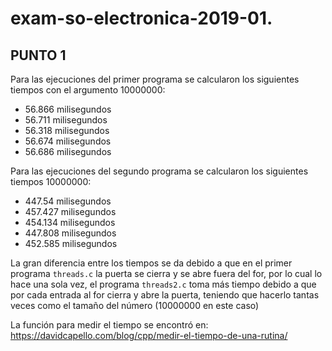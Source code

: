 # exam-so-electronica-2019-01.

## PUNTO 1

Para las ejecuciones del primer programa se calcularon los siguientes tiempos con el argumento 10000000:

* 56.866 milisegundos
* 56.711 milisegundos
* 56.318 milisegundos
* 56.674 milisegundos
* 56.686 milisegundos
 
Para las ejecuciones del segundo programa se calcularon los siguientes tiempos 10000000:

* 447.54 milisegundos
* 457.427 milisegundos
* 454.134 milisegundos
* 447.808 milisegundos
* 452.585 milisegundos

La gran diferencia entre los tiempos se da debido a que en el primer programa `threads.c` la puerta se cierra y se abre fuera del 
for, por lo cual lo hace una sola vez, el programa `threads2.c` toma más tiempo debido a que por cada entrada al for cierra y 
abre la puerta, teniendo que hacerlo tantas veces como el tamaño del número (10000000 en este caso)

La función para medir el tiempo se encontró en: https://davidcapello.com/blog/cpp/medir-el-tiempo-de-una-rutina/ 

